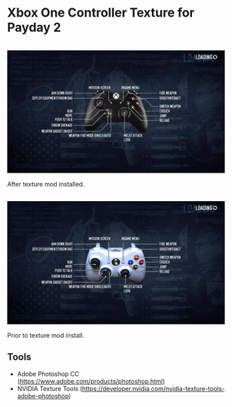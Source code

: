 # Xbox One Controller Texture for Payday 2

<p align="center"><br>
  <img src="https://github.com/Au1st3in/payday2-xboxone-controller-mod/blob/master/img/after-mod.jpg?raw=true" width=“100%” height=“100%”/>
</p>
After texture mod installed.

<p align="center"><br>
  <img src="https://github.com/Au1st3in/payday2-xboxone-controller-mod/blob/master/img/before-mod.jpg?raw=true" width=“100%” height=“100%”/>
</p>
Prior to texture mod install.

## Tools
* Adobe Photoshop CC (https://www.adobe.com/products/photoshop.html)
* NVIDIA Texture Tools (https://developer.nvidia.com/nvidia-texture-tools-adobe-photoshop)
